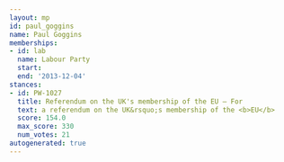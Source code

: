 ```yaml
---
layout: mp
id: paul_goggins
name: Paul Goggins
memberships:
- id: lab
  name: Labour Party
  start: 
  end: '2013-12-04'
stances:
- id: PW-1027
  title: Referendum on the UK's membership of the EU — For
  text: a referendum on the UK&rsquo;s membership of the <b>EU</b>
  score: 154.0
  max_score: 330
  num_votes: 21
autogenerated: true
---
```

